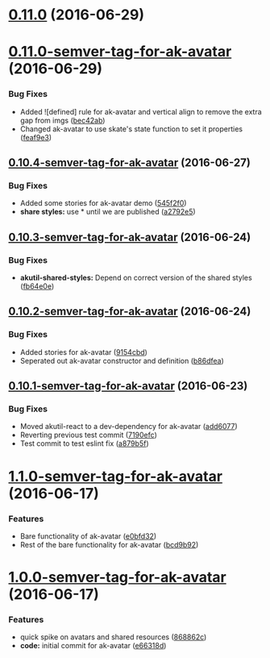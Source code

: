 <a name="0.11.0"></a>
# [0.11.0](https://aui-team-bot/https://bitbucket.org/atlassian/atlaskit-spike/compare/0.11.0-semver-tag-for-ak-avatar...v0.11.0) (2016-06-29)



<a name="0.11.0-semver-tag-for-ak-avatar"></a>
# [0.11.0-semver-tag-for-ak-avatar](https://aui-team-bot/https://bitbucket.org/atlassian/atlaskit-spike/compare/0.10.4-semver-tag-for-ak-avatar...0.11.0-semver-tag-for-ak-avatar) (2016-06-29)


### Bug Fixes

* Added ![defined] rule for ak-avatar and vertical align to remove the extra gap from imgs ([bec42ab](https://aui-team-bot/https://bitbucket.org/atlassian/atlaskit-spike/commits/bec42ab))
* Changed ak-avatar to use skate's state function to set it properties ([feaf9e3](https://aui-team-bot/https://bitbucket.org/atlassian/atlaskit-spike/commits/feaf9e3))



<a name="0.10.4-semver-tag-for-ak-avatar"></a>
## [0.10.4-semver-tag-for-ak-avatar](https://aui-team-bot/https://bitbucket.org/atlassian/atlaskit-spike/compare/0.10.3-semver-tag-for-ak-avatar...0.10.4-semver-tag-for-ak-avatar) (2016-06-27)


### Bug Fixes

* Added some stories for ak-avatar demo ([545f2f0](https://aui-team-bot/https://bitbucket.org/atlassian/atlaskit-spike/commits/545f2f0))
* **share styles:** use * until we are published ([a2792e5](https://aui-team-bot/https://bitbucket.org/atlassian/atlaskit-spike/commits/a2792e5))



<a name="0.10.3-semver-tag-for-ak-avatar"></a>
## [0.10.3-semver-tag-for-ak-avatar](https://aui-team-bot/https://bitbucket.org/atlassian/atlaskit-spike/compare/0.10.2-semver-tag-for-ak-avatar...0.10.3-semver-tag-for-ak-avatar) (2016-06-24)


### Bug Fixes

* **akutil-shared-styles:** Depend on correct version of the shared styles ([fb64e0e](https://aui-team-bot/https://bitbucket.org/atlassian/atlaskit-spike/commits/fb64e0e))



<a name="0.10.2-semver-tag-for-ak-avatar"></a>
## [0.10.2-semver-tag-for-ak-avatar](https://aui-team-bot/https://bitbucket.org/atlassian/atlaskit-spike/compare/0.10.1-semver-tag-for-ak-avatar...0.10.2-semver-tag-for-ak-avatar) (2016-06-24)


### Bug Fixes

* Added stories for ak-avatar ([9154cbd](https://aui-team-bot/https://bitbucket.org/atlassian/atlaskit-spike/commits/9154cbd))
* Seperated out ak-avatar constructor and definition ([b86dfea](https://aui-team-bot/https://bitbucket.org/atlassian/atlaskit-spike/commits/b86dfea))



<a name="0.10.1-semver-tag-for-ak-avatar"></a>
## [0.10.1-semver-tag-for-ak-avatar](https://aui-team-bot/https://bitbucket.org/atlassian/atlaskit-spike/compare/1.1.0-semver-tag-for-ak-avatar...0.10.1-semver-tag-for-ak-avatar) (2016-06-23)


### Bug Fixes

* Moved akutil-react to a dev-dependency for ak-avatar ([add6077](https://aui-team-bot/https://bitbucket.org/atlassian/atlaskit-spike/commits/add6077))
* Reverting previous test commit ([7190efc](https://aui-team-bot/https://bitbucket.org/atlassian/atlaskit-spike/commits/7190efc))
* Test commit to test eslint fix ([a879b5f](https://aui-team-bot/https://bitbucket.org/atlassian/atlaskit-spike/commits/a879b5f))



<a name="1.1.0-semver-tag-for-ak-avatar"></a>
# [1.1.0-semver-tag-for-ak-avatar](https://aui-team-bot/https://bitbucket.org/atlassian/atlaskit-spike/compare/1.0.0-semver-tag-for-ak-avatar...1.1.0-semver-tag-for-ak-avatar) (2016-06-17)


### Features

* Bare functionality of ak-avatar ([e0bfd32](https://aui-team-bot/https://bitbucket.org/atlassian/atlaskit-spike/commits/e0bfd32))
* Rest of the bare functionality for ak-avatar ([bcd9b92](https://aui-team-bot/https://bitbucket.org/atlassian/atlaskit-spike/commits/bcd9b92))



<a name="1.0.0-semver-tag-for-ak-avatar"></a>
# [1.0.0-semver-tag-for-ak-avatar](https://aui-team-bot/https://bitbucket.org/atlassian/atlaskit-spike/compare/868862c...1.0.0-semver-tag-for-ak-avatar) (2016-06-17)


### Features

* quick spike on avatars and shared resources ([868862c](https://aui-team-bot/https://bitbucket.org/atlassian/atlaskit-spike/commits/868862c))
* **code:** initial commit for ak-avatar ([e66318d](https://aui-team-bot/https://bitbucket.org/atlassian/atlaskit-spike/commits/e66318d))



